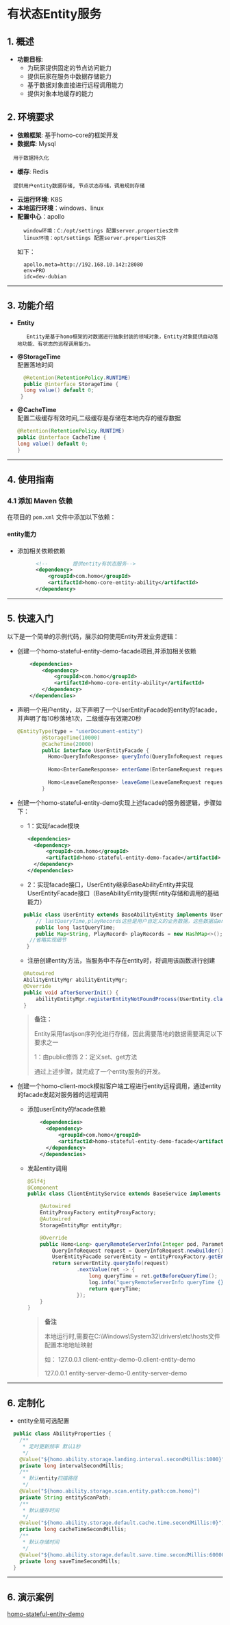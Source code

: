 
# 有状态Entity服务

## 1. 概述

- **功能目标**: 
  - 为玩家提供固定的节点访问能力
  - 提供玩家在服务中数据存储能力
  - 基于数据对象直接进行远程调用能力
  - 提供对象本地缓存的能力

## 2. 环境要求
 
- **依赖框架**: 基于homo-core的框架开发
- **数据库**: Mysql
```text
  用于数据持久化  
```
- **缓存**: Redis
```text
  提供用户entity数据存储, 节点状态存储，调用规则存储
```
- **云运行环境**: K8S 
- **本地运行环境**：windows、linux
- **配置中心**：apollo
  ```text
    window环境：C:/opt/settings 配置server.properties文件 
    linux环境：opt/settings 配置server.properties文件 
  ```
  如下：
  ```properties
    apollo.meta=http://192.168.10.142:28080 
    env=PRO
    idc=dev-dubian
  ```
---
## 3. 功能介绍
- **Entity**
  ```text
     Entity是基于homo框架的对数据进行抽象封装的领域对象，Entity对象提供自动落地功能、有状态的远程调用能力。
  
    ```
- **@StorageTime**  
  配置落地时间
  ```java 
    @Retention(RetentionPolicy.RUNTIME)
    public @interface StorageTime {
    long value() default 0;
   }
  ```
- **@CacheTime**  
  配置二级缓存有效时间,二级缓存是存储在本地内存的缓存数据
  ```java
  @Retention(RetentionPolicy.RUNTIME)
  public @interface CacheTime {
  long value() default 0;
  }
  ```
---

## 4. 使用指南

### 4.1 添加 Maven 依赖

在项目的 `pom.xml` 文件中添加以下依赖：
 
#### entity能力
- 添加相关依赖依赖
  ```xml
        <!--        提供entity有状态服务-->
        <dependency>
            <groupId>com.homo</groupId>
            <artifactId>homo-core-entity-ability</artifactId>
        </dependency>
  ```
---
## 5. 快速入门
以下是一个简单的示例代码，展示如何使用Entity开发业务逻辑：
- 创建一个homo-stateful-entity-demo-facade项目,并添加相关依赖
  ```xml
      <dependencies>
          <dependency>
              <groupId>com.homo</groupId>
              <artifactId>homo-core-entity-ability</artifactId>
          </dependency>
      </dependencies>
  ```

- 声明一个用户entity，以下声明了一个UserEntityFacade的entity的facade，并声明了每10秒落地1次，二级缓存有效期20秒
  ```java
  @EntityType(type = "userDocument-entity")
          @StorageTime(10000)
          @CacheTime(20000)
          public interface UserEntityFacade {
            Homo<QueryInfoResponse> queryInfo(QueryInfoRequest request);
      
            Homo<EnterGameResponse> enterGame(EnterGameRequest request);
      
            Homo<LeaveGameResponse> leaveGame(LeaveGameRequest request);
          }
  ```

- 创建一个homo-stateful-entity-demo实现上述facade的服务器逻辑，步骤如下：
  - 1：实现facade模块
      ```xml
    <dependencies>
        <dependency>
            <groupId>com.homo</groupId>
            <artifactId>homo-stateful-entity-demo-facade</artifactId>
        </dependency>
    </dependencies>
      ```
  - 2：实现facade接口，UserEntity继承BaseAbilityEntity并实现UserEntityFacade接口（BaseAbilityEntity提供Entity存储和调用的基础能力）
  ```java
    public class UserEntity extends BaseAbilityEntity implements UserEntityFacade {
        // lastQueryTime,playRecords这些是用户自定义的业务数据，这些数据由entity自动存储，无需用户操作数据库
        public long lastQueryTime; 
        public Map<String, PlayRecord> playRecords = new HashMap<>();
      //省略实现细节 
     }
  ``` 
  - 注册创建entity方法，当服务中不存在entity时，将调用该函数进行创建
  ```java
    @Autowired
    AbilityEntityMgr abilityEntityMgr;
    @Override
    public void afterServerInit() {
        abilityEntityMgr.registerEntityNotFoundProcess(UserEntity.class,((aClass, id) -> abilityEntityMgr.createEntityPromise(aClass,id)));
    }
  ```
  > **备注：**
  >
  > Entity采用fastjson序列化进行存储，因此需要落地的数据需要满足以下要求之一
  >
  > 1：由public修饰 2：定义set、get方法
  >
  > 通过上述步骤，就完成了一个entity服务的开发。
  >
 
- 创建一个homo-client-mock模拟客户端工程进行entity远程调用，通过entity的facade发起对服务器的远程调用
  - 添加userEntity的facade依赖
    ```xml
        <dependencies>
          <dependency>
              <groupId>com.homo</groupId>
              <artifactId>homo-stateful-entity-demo-facade</artifactId>
          </dependency>
        </dependencies>
     ```
  - 发起entity调用
    ```java
    @Slf4j
    @Component
    public class ClientEntityService extends BaseService implements ClientEntityServiceFacade {
  
        @Autowired
        EntityProxyFactory entityProxyFactory;
        @Autowired
        StorageEntityMgr entityMgr;  
  
        @Override
        public Homo<Long> queryRemoteServerInfo(Integer pod, ParameterMsg parameterMsg) {
            QueryInfoRequest request = QueryInfoRequest.newBuilder().setChannelId(parameterMsg.getChannelId()).build();
            UserEntityFacade serverEntity = entityProxyFactory.getEntityProxy(EntityServiceFacade.class, UserEntityFacade.class, parameterMsg.getUserId());
            return serverEntity.queryInfo(request)
                    .nextValue(ret -> {
                        long queryTime = ret.getBeforeQueryTime();
                        log.info("queryRemoteServerInfo queryTime {}", queryTime);
                        return queryTime;
                    });
        }
    } 
    ```
    
    >   **备注**
    >
    >   本地运行时,需要在C:\Windows\System32\drivers\etc\hosts文件配置本地地址映射
    >
    >   如： 127.0.0.1 client-entity-demo-0.client-entity-demo
    > 
    > 127.0.0.1 entity-server-demo-0.entity-server-demo
    >      
    > 

--- 

## 6. 定制化
- entity全局可选配置
```java
  public class AbilityProperties {
    /**
     * 定时更新频率 默认1秒
     */
    @Value("${homo.ability.storage.landing.interval.secondMillis:1000}")
    private long intervalSecondMillis;
    /**
     * 默认entity扫描路径
     */
    @Value("${homo.ability.storage.scan.entity.path:com.homo}")
    private String entityScanPath;
    /**
     * 默认缓存时间
     */
    @Value("${homo.ability.storage.default.cache.time.secondMillis:0}")
    private long cacheTimeSecondMillis;
    /**
     * 默认存储时间
     */
    @Value("${homo.ability.storage.default.save.time.secondMillis:60000}")
    private long saveTimeSecondMills;
  }
```
---
## 6. 演示案例
[homo-stateful-entity-demo](。./../../../homo-core-test/homo-stateful-entity-demo)